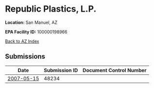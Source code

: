 # Republic Plastics, L.P.

**Location:** San Manuel, AZ

**EPA Facility ID:** 100000198966

[Back to AZ Index](../../index.md)

## Submissions

| Date | Submission ID | Document Control Number |
|------|--------------|-------------------------|
| [2007-05-15](submissions/48234.md) | 48234 |  |

